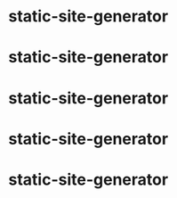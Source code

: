 # static-site-generator
# static-site-generator
# static-site-generator
# static-site-generator
# static-site-generator
